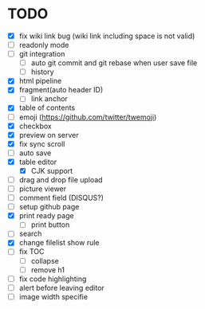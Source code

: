 TODO
====
* [x] fix wiki link bug (wiki link including space is not valid)
* [ ] readonly mode
* [ ] git integration
  - [ ] auto git commit and git rebase when user save file
  - [ ] history
* [x] html pipeline
* [x] fragment(auto header ID)
  - [ ] link anchor
* [x] table of contents
* [ ] emoji (https://github.com/twitter/twemoji)
* [x] checkbox
* [x] preview on server
* [x] fix sync scroll
* [ ] auto save
* [x] table editor
  - [x] CJK support
* [ ] drag and drop file upload
* [ ] picture viewer
* [ ] comment field (DISQUS?)
* [ ] setup github page
* [x] print ready page
  - [ ] print button
* [ ] search
* [x] change filelist show rule
* [ ] fix TOC
    - [ ] collapse
    - [ ] remove h1
* [ ] fix code highlighting
* [ ] alert before leaving editor
* [ ] image width specifie
